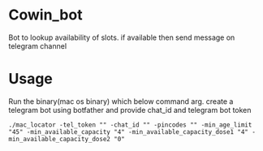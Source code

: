 # Cowin_bot

Bot to lookup availability of slots. if available then send message on telegram channel

# Usage

Run the binary(mac os binary) which below command arg. create a telegram bot using botfather and provide chat_id and telegram bot token
```
./mac_locator -tel_token "" -chat_id "" -pincodes "" -min_age_limit "45" -min_available_capacity "4" -min_available_capacity_dose1 "4" -min_available_capacity_dose2 "0"
```
